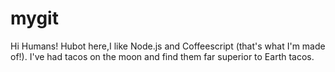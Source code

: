 # mygit

Hi Humans!
Hubot here,I like Node.js and Coffeescript (that's what I'm made of!).
I've had tacos on the moon and find them far superior to Earth tacos.
